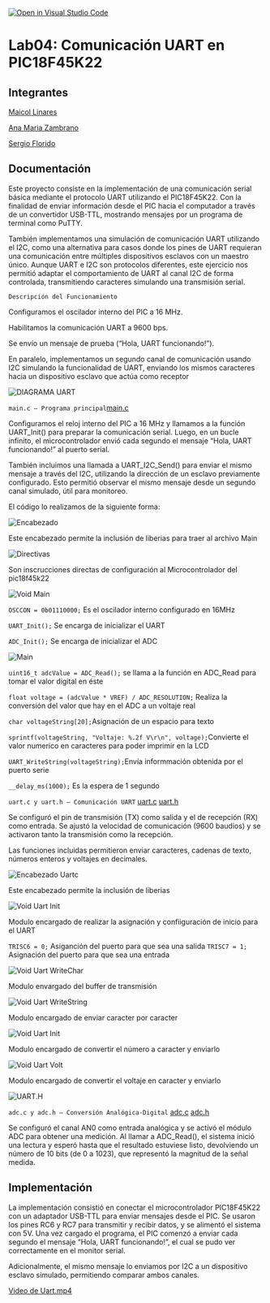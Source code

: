 [![Open in Visual Studio Code](https://classroom.github.com/assets/open-in-vscode-2e0aaae1b6195c2367325f4f02e2d04e9abb55f0b24a779b69b11b9e10269abc.svg)](https://classroom.github.com/online_ide?assignment_repo_id=19508497&assignment_repo_type=AssignmentRepo)
# Lab04: Comunicación UART en PIC18F45K22

## Integrantes

[Maicol Linares](https://github.com/Maiik14)

[Ana Maria Zambrano](https://github.com/anazambranolozano)

[Sergio Florido](https://github.com/sergioflorido)

## Documentación

Este proyecto consiste en la implementación de una comunicación serial básica mediante el protocolo UART utilizando el PIC18F45K22. Con la finalidad de enviar información desde el PIC hacia el computador a través de un convertidor USB-TTL, mostrando mensajes por un programa de terminal como PuTTY.

También implementamos una simulación de comunicación UART utilizando el I2C, como una alternativa para casos donde los pines de UART requieran una comunicación entre múltiples dispositivos esclavos con un maestro único. Aunque UART e I2C son protocolos diferentes, este ejercicio nos permitió adaptar el comportamiento de UART al canal I2C de forma controlada, transmitiendo caracteres simulando una transmisión serial.

`Descripción del Funcionamiento`

Configuramos el oscilador interno del PIC a 16 MHz.

Habilitamos la comunicación UART a 9600 bps.

Se envío un mensaje de prueba (“Hola, UART funcionando!”).

En paralelo, implementamos un segundo canal de comunicación usando I2C simulando la funcionalidad de UART, enviando los mismos caracteres hacia un dispositivo esclavo que actúa como receptor

![DIAGRAMA UART](/imagenes/DIAGRAMA%20UART.png)


 `main.c – Programa principal`[main.c](/code/Main.c)

Configuramos el reloj interno del PIC a 16 MHz y llamamos a la función UART_Init() para preparar la comunicación serial. Luego, en un bucle infinito, el microcontrolador envió cada segundo el mensaje “Hola, UART funcionando!” al puerto serial.

También incluimos una llamada a UART_I2C_Send() para enviar el mismo mensaje a través del  I2C, utilizando la dirección de un esclavo previamente configurado. Esto permitió observar el mismo mensaje desde un segundo canal simulado, útil para monitoreo.

El código lo realizamos de la siguiente forma:

![Encabezado](image.png)

Este encabezado permite la inclusión de liberias para traer al archivo Main

![Directivas](image-1.png)

Son inscrucciones directas de configuración al Microcontrolador del pic18f45k22

![Void Main](image-3.png)

`OSCCON = 0b01110000;` Es el oscilador interno configurado en 16MHz

`UART_Init();` Se encarga de inicializar el UART

`ADC_Init();` Se encarga de inicializar el ADC

![Main](image-4.png)

`uint16_t adcValue = ADC_Read();` se llama a la función en ADC_Read para tomar el valor digital en éste

`float voltage = (adcValue * VREF) / ADC_RESOLUTION;` Realiza la conversión del valor que hay en el ADC a un voltaje real 

`char voltageString[20];`Asignación de un espacio para texto

`sprintf(voltageString, "Voltaje: %.2f V\r\n", voltage);`Convierte el valor numerico en caracteres para poder imprimir en la LCD

`UART_WriteString(voltageString);`Envía informmación obtenida por el puerto serie

`__delay_ms(1000);` Es la espera de 1 segundo


`uart.c y uart.h – Comunicación UART`
[uart.c](/code/uart.c) 
[uart.h](/code/uart.h)

Se configuró el pin de transmisión (TX) como salida y el de recepción (RX) como entrada. Se ajustó la velocidad de comunicación (9600 baudios) y se activaron tanto la transmisión como la recepción.

Las funciones incluidas permitieron enviar caracteres, cadenas de texto, números enteros y voltajes en decimales.

![Encabezado Uartc](image-5.png) 

Este encabezado permite la inclusión de liberias

![Void Uart Init](image-6.png)

Modulo encargado de realizar la asignación y confiiguración de inicio para el UART

 `TRISC6 = 0;` Asiganción del puerto para que sea una salida
 `TRISC7 = 1;` Asignación del puerto para que sea una entrada

![Void Uart WriteChar](image-7.png)

Modulo envargado del buffer de transmisión

![Void Uart WriteString](image-8.png)

Modulo encargado de enviar caracter por caracter

![Void Uart Init](image-9.png)

Modulo encargado de convertir el número a caracter y enviarlo

![Void Uart Volt](image-10.png)

Modulo encargado de convertir el voltaje en caracter y enviarlo

![UART.H](image-11.png)




`adc.c y adc.h – Conversión Analógica-Digital` 
[adc.c](/code/adc.c)
[adc.h](/code/adc.h)


Se configuró el canal AN0 como entrada analógica y se activó el módulo ADC para obtener una medición. Al llamar a ADC_Read(), el sistema inició una lectura y esperó hasta que el resultado estuviese listo, devolviendo un número de 10 bits (de 0 a 1023), que representó la magnitud de la señal medida.



## Implementación

La implementación consistió en conectar el microcontrolador PIC18F45K22 con un adaptador USB-TTL para enviar mensajes desde el PIC. Se usaron los pines RC6 y RC7 para transmitir y recibir datos, y se alimentó el sistema con 5V. Una vez cargado el programa, el PIC comenzó a enviar cada segundo el mensaje “Hola, UART funcionando!”, el cual se pudo ver correctamente en el monitor serial.

Adicionalmente, el mismo mensaje lo enviamos por I2C a un dispositivo esclavo simulado, permitiendo comparar ambos canales.

[Video de Uart.mp4](/Video%20de%20Uart.mp4)

